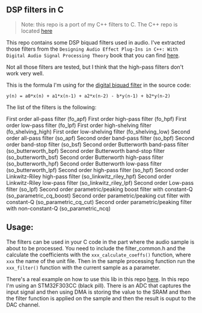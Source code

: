 DSP filters in C
----

> Note: this repo is a port of my C++ filters to C. The C++ repo is
located [here](https://github.com/dimtass/DSP-Cpp-filters)

This repo contains some DSP biquad filters used in audio. I've extracted those
filters from the `Designing Audio Effect Plug-Ins in C++: With Digital Audio Signal Processing Theory`
book that you can find [here](https://www.amazon.com/Designing-Audio-Effect-Plug-Ins-Processing/dp/0240825152).

Not all those filters are tested, but I think that the high-pass filters don't work
very well.

This is the formula I'm using for the [digital biquad filter](https://en.wikipedia.org/wiki/Digital_biquad_filter)
in the source code:
```
y(n) = a0*x(n) + a1*x(n-1) + a2*x(n-2) - b*y(n-1) + b2*y(n-2)
```

The list of the filters is the following:

First order all-pass filter (fo_apf)
First order high-pass filter (fo_hpf)
First order low-pass filter (fo_lpf)
First order high-shelving filter (fo_shelving_high)
First order low-shelving filter (fo_shelving_low)
Second order all-pass filter (so_apf)
Second order band-pass filter (so_bpf)
Second order band-stop filter (so_bsf)
Second order Butterworth band-pass filter (so_butterworth_bpf)
Second order Butterworth band-stop filter (so_butterworth_bsf)
Second order Butterworth high-pass filter (so_butterworth_hpf)
Second order Butterworth low-pass filter (so_butterworth_lpf)
Second order high-pass filter (so_hpf)
Second order Linkwitz-Riley high-pass filter (so_linkwitz_riley_hpf)
Second order Linkwitz-Riley low-pass filter (so_linkwitz_riley_lpf)
Second order Low-pass filter (so_lpf)
Second order parametric/peaking boost filter with constant-Q (so_parametric_cq_boost)
Second order parametric/peaking cut filter with constant-Q (so_parametric_cq_cut)
Second order parametric/peaking filter with non-constant-Q (so_parametric_ncq)

## Usage:
The filters can be used in your C code in the part where the audio sample is about to be processed.
You need to include the filter_common.h and the calculate the coefficients with the `xxx_calculate_coeffs()`
function, where `xxx` the name of the unit file. Then in the sample processing function run the `xxx_filter()`
function with the current sample as a parameter.

There's a real example on how to use this lib in this repo [here](https://bitbucket.org/dimtass/stm32f303-adc-dac-dsp/src/master/).
In this repo I'm using an STM32F303CC (black pill). There is an ADC
that captures the input signal and then using DMA is storing the value
to the SRAM and then the filter function is applied on the sample and
then the result is ouput to the DAC channel.